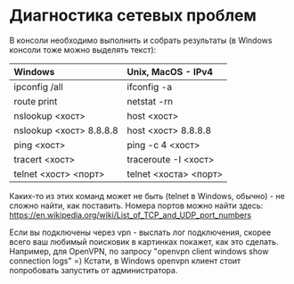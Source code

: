 # Диагностика сетевых проблем
В консоли необходимо выполнить и собрать результаты (в Windows консоли тоже можно выделять текст):

| Windows | Unix, MacOS - IPv4 |
| :----- | :---------------- |
| ipconfig /all | ifconfig -a |
| route print | netstat -rn |
| nslookup <хост> | host <хост> |
| nslookup <хост> 8.8.8.8 | host <хост> 8.8.8.8 |
| ping <хост>| ping -с 4 <хост> |
| tracert <хост> | traceroute -I <хост> |
| telnet <хост> <порт> | telnet <хоста> <порт> |

Каких-то из этих команд может не быть (telnet в Windows, обычно) - не сложно найти, как поставить. Номера портов можно найти здесь: https://en.wikipedia.org/wiki/List_of_TCP_and_UDP_port_numbers

Если вы подключены через vpn - выслать лог подключения, скорее всего ваш любимый поисковик в картинках покажет, как это сделать. Например, для OpenVPN, по запросу "openvpn client windows show connection logs" =) Кстати, в Windows openvpn клиент стоит попробовать запустить от администратора.

